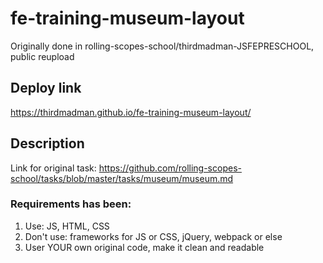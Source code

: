 # fe-training-museum-layout
Originally done in rolling-scopes-school/thirdmadman-JSFEPRESCHOOL, public reupload


## Deploy link
https://thirdmadman.github.io/fe-training-museum-layout/

## Description
Link for original task: https://github.com/rolling-scopes-school/tasks/blob/master/tasks/museum/museum.md

### Requirements has been:
1. Use: JS, HTML, CSS
2. Don't use: frameworks for JS or CSS, jQuery, webpack or else
3. User YOUR own original code, make it clean and readable
